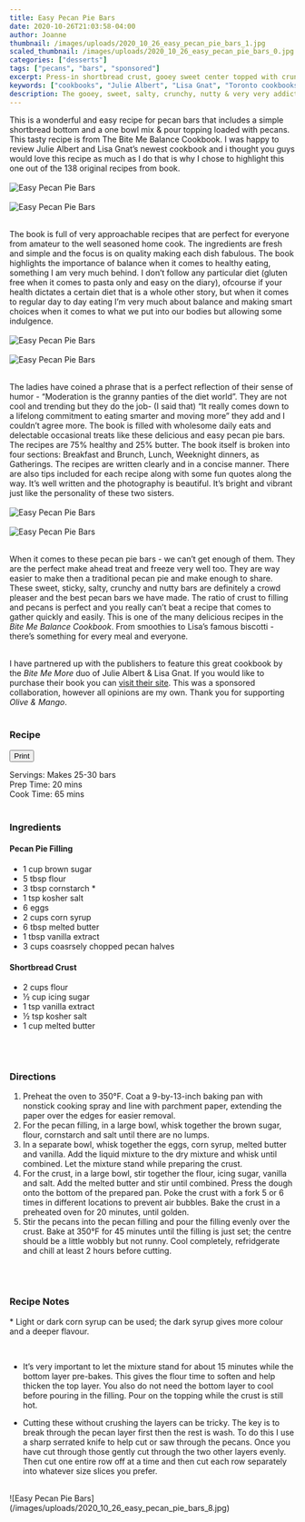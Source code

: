 ```yaml
---
title: Easy Pecan Pie Bars
date: 2020-10-26T21:03:58-04:00
author: Joanne
thumbnail: /images/uploads/2020_10_26_easy_pecan_pie_bars_1.jpg
scaled_thumbnail: /images/uploads/2020_10_26_easy_pecan_pie_bars_0.jpg
categories: ["desserts"]
tags: ["pecans", "bars", "sponsored"]
excerpt: Press-in shortbread crust, gooey sweet center topped with crunchy caramelized pecans 
keywords: ["cookbooks", "Julie Albert", "Lisa Gnat", "Toronto cookbooks"]
description: The gooey, sweet, salty, crunchy, nutty & very very addictive
---
```

<span class="blog-text">

This is a wonderful and easy recipe for pecan bars that includes a simple shortbread bottom and a one bowl mix & pour topping loaded with pecans. This tasty recipe is from The Bite Me Balance Cookbook. I was happy to review Julie Albert and Lisa Gnat’s newest cookbook and i thought you guys would love this recipe as much as I do that is why I chose to highlight this one out of the 138 original recipes from book. 
</br>
</br>
![Easy Pecan Pie Bars](/images/uploads/2020_10_26_easy_pecan_pie_bars_2.jpg)
</br>
</br>
![Easy Pecan Pie Bars](/images/uploads/2020_10_26_easy_pecan_pie_bars_3.jpg)
</br>
</br>

The book is full of very approachable recipes that are perfect for everyone from amateur to the well seasoned home cook. The ingredients are fresh and simple and the focus is on quality making each dish fabulous. The book highlights the importance of balance when it comes to healthy eating, something I am very much behind. I don’t follow any particular diet (gluten free when it comes to pasta only and easy on the diary), ofcourse if your health dictates a certain diet that is a whole other story,  but when it comes to regular day to day eating I’m very much about balance and making smart choices when it comes to what we put into our bodies but allowing some indulgence. 
</br>
</br>
![Easy Pecan Pie Bars](/images/uploads/2020_10_26_easy_pecan_pie_bars_4.jpg)
</br>
</br>
![Easy Pecan Pie Bars](/images/uploads/2020_10_26_easy_pecan_pie_bars_5.jpg)
</br>
</br>

The ladies have coined a phrase that is a perfect reflection of their sense of humor - “Moderation is the granny panties of the diet world”.  They are not cool and trending but they do the job- (I said that) “It really comes down to a lifelong commitment to eating smarter and moving more” they add  and I couldn’t agree more. The book is filled with wholesome daily eats and delectable occasional treats like these delicious and easy pecan pie bars. The recipes are 75% healthy and 25% butter.  The book itself is broken into four sections: Breakfast and Brunch, Lunch, Weeknight dinners, as Gatherings. The recipes are written clearly and in a concise manner. There are also tips included for each recipe along with some fun quotes along the way.  It’s well written and the photography is beautiful. It’s bright and vibrant just like the personality of these two sisters. 
</br>
</br>
![Easy Pecan Pie Bars](/images/uploads/2020_10_26_easy_pecan_pie_bars_6.jpg)
</br>
</br>
![Easy Pecan Pie Bars](/images/uploads/2020_10_26_easy_pecan_pie_bars_7.jpg)
</br>
</br>

When it comes to these pecan pie bars - we can’t get enough of them.  They are the perfect make ahead treat and freeze very well too.  They are way easier to make then a traditional pecan pie and make enough to share.  These sweet, sticky, salty, crunchy and nutty bars are definitely a crowd pleaser and the best pecan bars we have made. The ratio of crust to filling and pecans is perfect and you really can’t beat a recipe that comes to gather quickly and easily.  This is one of the many delicious recipes in the _Bite Me Balance Cookbook_. From smoothies to Lisa’s famous biscotti - there’s something for every meal and everyone. 
</br>
</br>

I have partnered up with the publishers to feature this great cookbook by the _Bite Me More_ duo of Julie Albert &amp; Lisa Gnat. If you would like to purchase their book you can <span class="highlight"><a rel="nofollow" href="https://www.bitememore.com/the-bite-me-balance-cookbook">visit their site</a></span>. This was a sponsored collaboration, however all opinions are my own. Thank you for supporting _Olive & Mango_.
</br>
</br>
<!--{{< youtube 2U5KL1buARQ >}}
</br>
</br>-->
</span>

### Recipe
<div print_button><form>
<input type="button" value="Print" class="btn__print" onClick="window.print()">
</form></div>

<div>Servings: <span itemprop="recipeYield">Makes 25-30 bars</div>
<div>Prep Time: <meta itemprop="prepTime" content="PT20M">20 mins</div>
<div>Cook Time: <meta itemprop="cookTime" content="PT65M">65 mins</div>
</br>

### Ingredients
#### Pecan Pie Filling

* <span itemprop="recipeIngredient">1 cup brown sugar</span>
* <span itemprop="recipeIngredient">5 tbsp flour</span>
* <span itemprop="recipeIngredient">3 tbsp cornstarch &ast;</span>
* <span itemprop="recipeIngredient">1 tsp kosher salt</span>
* <span itemprop="recipeIngredient">6 eggs</span>
* <span itemprop="recipeIngredient">2 cups corn syrup</span>
* <span itemprop="recipeIngredient">6 tbsp melted butter</span>
* <span itemprop="recipeIngredient">1 tbsp vanilla extract</span>
* <span itemprop="recipeIngredient">3 cups coasrsely chopped pecan halves</span>

#### Shortbread Crust

* <span itemprop="recipeIngredient">2 cups flour</span>
* <span itemprop="recipeIngredient">&frac12; cup icing sugar</span>
* <span itemprop="recipeIngredient">1 tsp vanilla extract</span>
* <span itemprop="recipeIngredient">&frac12; tsp kosher salt</span>
* <span itemprop="recipeIngredient">1 cup melted butter</span>
</br>
</br>

### Directions

1. Preheat the oven to 350°F. Coat a 9-by-13-inch baking pan with nonstick cooking spray and line with parchment paper, extending the paper over the edges for easier removal.
2. For the pecan filling, in a large bowl, whisk together the brown sugar, flour, cornstarch and salt until there are no lumps.
3. In a separate bowl, whisk together the eggs, corn syrup, melted butter and vanilla. Add the liquid mixture to the dry mixture and whisk until combined. Let the mixture stand while preparing the crust.
4. For the crust, in a large bowl, stir together the flour, icing sugar, vanilla and salt. Add the melted butter and stir until combined. Press the dough onto the bottom of the prepared pan. Poke the crust with a fork 5 or 6 times in different locations to prevent air bubbles. Bake the crust in a preheated oven for 20 minutes, until golden.
5. Stir the pecans into the pecan filling and pour the filling evenly over the crust. Bake at 350°F for 45 minutes until the filling is just set; the centre should be a little wobbly but not runny. Cool completely, refridgerate and chill at least 2 hours before cutting.
</br>
</br>

### Recipe Notes

&ast; Light or dark corn syrup can be used; the dark syrup gives more colour and a deeper flavour.  

</br>

* It’s very important to let the mixture stand for about 15 minutes while the bottom layer pre-bakes. This gives the flour time to soften and help thicken the top layer. You also do not need the bottom layer to cool before pouring in the filling. Pour on the topping while the crust is still hot.

* Cutting these without crushing the layers can be tricky.  The key is to break through the pecan layer first then the rest is wash. To do this I use a sharp serrated knife to help cut or saw through the pecans. Once you have cut through those gently cut through the two other layers evenly. Then cut one entire row off at a time and then cut each row separately into whatever size slices you prefer.

</br>
![Easy Pecan Pie Bars](/images/uploads/2020_10_26_easy_pecan_pie_bars_8.jpg)